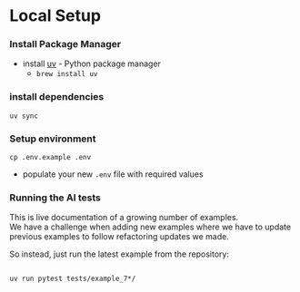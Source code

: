 # Local Setup

### Install Package Manager
- install [uv](https://docs.astral.sh/uv/getting-started/installation) - Python package manager
  - `brew install uv`

### install dependencies
```shell
uv sync
```
### Setup environment

```shell
cp .env.example .env
```
- populate your new `.env` file with required values

### Running the AI tests

This is live documentation of a growing number of examples.  
We have a challenge when adding new examples where we have to update previous 
examples to follow refactoring updates we made.

So instead, just run the latest example from the repository:
```shell

```

```shell
uv run pytest tests/example_7*/
```
